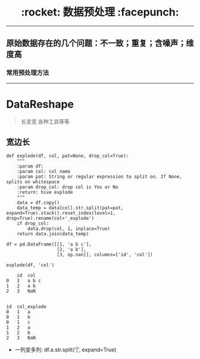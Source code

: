 <h1 align = "center">:rocket: 数据预处理 :facepunch:</h1>

---
## 原始数据存在的几个问题：不一致；重复；含噪声；维度高
### 常用预处理方法

---
# DataReshape

> 长变宽 各种工具等等

## 宽边长
```
def explode(df, col, pat=None, drop_col=True):
    """
    :param df:
    :param col: col name
    :param pat: String or regular expression to split on. If None, splits on whitespace
    :param drop_col: drop col is Yes or No
    :return: hive explode
    """
    data = df.copy()
    data_temp = data[col].str.split(pat=pat, expand=True).stack().reset_index(level=1, drop=True).rename(col+'_explode')
    if drop_col:
        data.drop(col, 1, inplace=True)
    return data.join(data_temp)
    
df = pd.DataFrame([[1, 'a b c'], 
                   [2, 'a b'],
                   [3, np.nan]], columns=['id', 'col'])

explode(df, 'col')
```
```
	id	col
0	1	a b c
1	2	a b
2	3	NaN


id	col_explode
0	1	a
0	1	b
0	1	c
1	2	a
1	2	b
2	3	NaN
```
- 一列变多列: df.a.str.split('|', expand=True)
